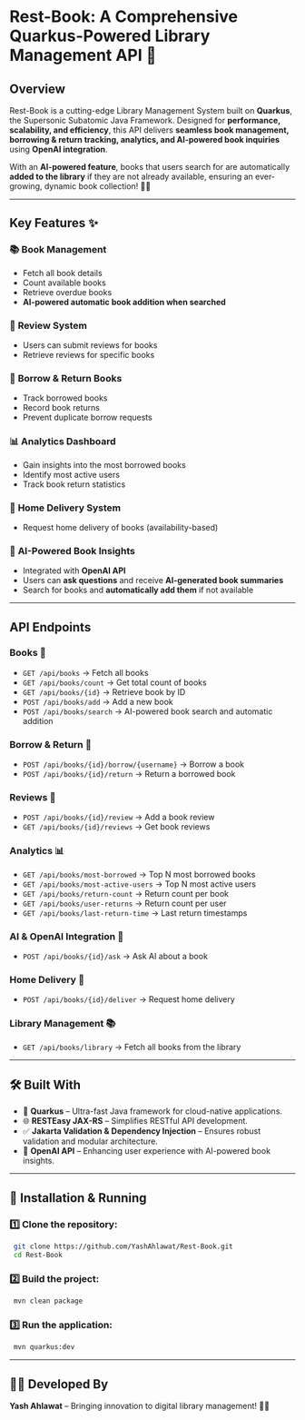 # Rest-Book: A Comprehensive Quarkus-Powered Library Management API 🚀

## Overview

Rest-Book is a cutting-edge Library Management System built on **Quarkus**, the Supersonic Subatomic Java Framework. Designed for **performance, scalability, and efficiency**, this API delivers **seamless book management, borrowing & return tracking, analytics, and AI-powered book inquiries** using **OpenAI integration**.

With an **AI-powered feature**, books that users search for are automatically **added to the library** if they are not already available, ensuring an ever-growing, dynamic book collection! 📖🤖

---
## Key Features ✨

### 📚 **Book Management**
- Fetch all book details
- Count available books
- Retrieve overdue books
- **AI-powered automatic book addition when searched**

### 📝 **Review System**
- Users can submit reviews for books
- Retrieve reviews for specific books

### 🔄 **Borrow & Return Books**
- Track borrowed books
- Record book returns
- Prevent duplicate borrow requests

### 📊 **Analytics Dashboard**
- Gain insights into the most borrowed books
- Identify most active users
- Track book return statistics

### 🚚 **Home Delivery System**
- Request home delivery of books (availability-based)

### 🤖 **AI-Powered Book Insights**
- Integrated with **OpenAI API**
- Users can **ask questions** and receive **AI-generated book summaries**
- Search for books and **automatically add them** if not available

---
## API Endpoints

### **Books** 📖
- `GET /api/books` → Fetch all books
- `GET /api/books/count` → Get total count of books
- `GET /api/books/{id}` → Retrieve book by ID
- `POST /api/books/add` → Add a new book
- `POST /api/books/search` → AI-powered book search and automatic addition

### **Borrow & Return** 🔄
- `POST /api/books/{id}/borrow/{username}` → Borrow a book
- `POST /api/books/{id}/return` → Return a borrowed book

### **Reviews** 📝
- `POST /api/books/{id}/review` → Add a book review
- `GET /api/books/{id}/reviews` → Get book reviews

### **Analytics** 📊
- `GET /api/books/most-borrowed` → Top N most borrowed books
- `GET /api/books/most-active-users` → Top N most active users
- `GET /api/books/return-count` → Return count per book
- `GET /api/books/user-returns` → Return count per user
- `GET /api/books/last-return-time` → Last return timestamps

### **AI & OpenAI Integration** 🧠
- `POST /api/books/{id}/ask` → Ask AI about a book

### **Home Delivery** 🚚
- `POST /api/books/{id}/deliver` → Request home delivery

### **Library Management** 📚
- `GET /api/books/library` → Fetch all books from the library

---
## 🛠️ Built With

- 🚀 **Quarkus** – Ultra-fast Java framework for cloud-native applications.
- 🌐 **RESTEasy JAX-RS** – Simplifies RESTful API development.
- ✅ **Jakarta Validation & Dependency Injection** – Ensures robust validation and modular architecture.
- 🧠 **OpenAI API** – Enhancing user experience with AI-powered book insights.

---
## 🔧 Installation & Running

### 1️⃣ Clone the repository:
```sh
 git clone https://github.com/YashAhlawat/Rest-Book.git
 cd Rest-Book
```

### 2️⃣ Build the project:
```sh
 mvn clean package
```

### 3️⃣ Run the application:
```sh
 mvn quarkus:dev
```

---
## 👨‍💻 Developed By

**Yash Ahlawat** – Bringing innovation to digital library management! 🚀📖











